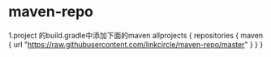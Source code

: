 # maven-repo
1.project 的build.gradle中添加下面的maven
allprojects {
    repositories {
        maven { url "https://raw.githubusercontent.com/linkcircle/maven-repo/master" }
    }
}
